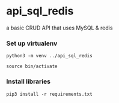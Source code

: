 # api_sql_redis
a basic CRUD API that uses MySQL &amp; redis


### Set up virtualenv
`python3 -m venv ../api_sql_redis`

`source bin/activate`

### Install libraries

`pip3 install -r requirements.txt`




